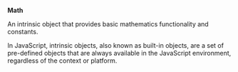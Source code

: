 **Math**

An intrinsic object that provides basic mathematics functionality
and constants.

In JavaScript, intrinsic objects, also known as built-in objects,
are a set of pre-defined objects that are always available in the
JavaScript environment, regardless of the context or platform.